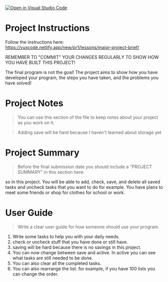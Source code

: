 [![Open in Visual Studio Code](https://classroom.github.com/assets/open-in-vscode-718a45dd9cf7e7f842a935f5ebbe5719a5e09af4491e668f4dbf3b35d5cca122.svg)](https://classroom.github.com/online_ide?assignment_repo_id=13788729&assignment_repo_type=AssignmentRepo)

# Project Instructions

Follow the instructions here: https://vuxcode.netlify.app/new/pr1/lessons/major-project-brief/

REMEMBER TO "COMMIT" YOUR CHANGES REGULARLY TO SHOW HOW YOU HAVE BUILT THIS PROJECT!

The final program is not the goal! The project aims to show how you have developed your program, the steps you have taken, and the problems you have solved!

# Project Notes

> You can use this section of the file to keep notes about your project as you work on it.

> Adding save will be hard because I haven't learned about storage yet

# Project Summary

> Before the final submission date you should include a "PROJECT SUMMARY" in this section here.

so in this project. You will be able to add, check, save, and delete all saved tasks and uncheck tasks that you want to do for example. You have plans to meet some friends or shop for clothes for school or work.

# User Guide

> Write a clear user guide for how someone should use your program.

1. Write some tasks to help you with your daily needs.
2. check or uncheck stuff that you have done or still have.
3. saving will be hard because there is no savings in this project.
4. You can now change between save and active. In active you can see what tasks are still needed to be done.
5. You can also clear all the completed tasks.
6. You can also rearrange the list. for example, if you have 100 lists you can change the order.
